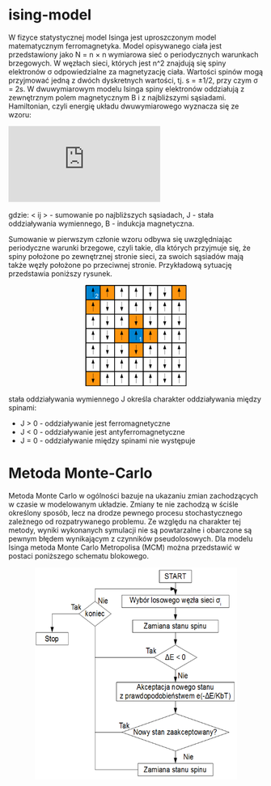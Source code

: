 # ising-model

W fizyce statystycznej model Isinga jest uproszczonym model matematycznym ferromagnetyka. 
Model opisywanego ciała jest przedstawiony jako N = n × n wymiarowa sieć o periodycznych warunkach brzegowych. 
W węzłach sieci, których jest n^2 znajdują się spiny elektronów σ odpowiedzialne za magnetyzację ciała. Wartości spinów
mogą przyjmować jedną z dwóch dyskretnych wartości, tj. s = ±1/2, przy czym σ = 2s. W dwuwymiarowym modelu Isinga spiny elektronów oddziałują z zewnętrznym polem magnetycznym B i z najbliższymi sąsiadami. Hamiltonian, czyli energię układu dwuwymiarowego wyznacza się ze wzoru:

![\mathcal{H} = -J\sum_{<ij>} \sigma_{i}\sigma_{j} - B\sum_{i}^{N}\sigma_{i}](https://latex.codecogs.com/gif.latex?%5Cmathcal%7BH%7D%20%3D%20-J%5Csum_%7B%3Cij%3E%7D%20%5Csigma_%7Bi%7D%5Csigma_%7Bj%7D%20-%20B%5Csum_%7Bi%7D%5E%7BN%7D%5Csigma_%7Bi%7D)

gdzie: < ij > - sumowanie po najbliższych sąsiadach, J - stała oddziaływania wymiennego, B - indukcja magnetyczna.

Sumowanie w pierwszym członie wzoru odbywa się uwzględniając periodyczne warunki brzegowe, czyli takie, dla których przyjmuje się, że spiny położone po zewnętrznej stronie sieci, za swoich sąsiadów mają także węzły położone po przeciwnej stronie. Przykładową sytuację przedstawia poniższy rysunek.

<p align="center">
<img src = https://github.com/Chrzaszczu/ising-model/blob/master/periodic.png width="200" height = "200">
</p>

stała oddziaływania wymiennego J określa charakter oddziaływania między spinami:
* J > 0 - oddziaływanie jest ferromagnetyczne
* J < 0 - oddziaływanie jest antyferromagnetyczne
* J = 0 - oddziaływanie między spinami nie występuje

# Metoda Monte-Carlo

Metoda Monte Carlo w ogólności bazuje na ukazaniu zmian zachodzących w czasie
w modelowanym układzie. Zmiany te nie zachodzą w ściśle określony sposób, lecz na
drodze pewnego procesu stochastycznego zależnego od rozpatrywanego problemu.
Ze względu na charakter tej metody, wyniki wykonanych symulacji nie są powtarzalne
i obarczone są pewnym błędem wynikającym z czynników pseudolosowych. Dla modelu Isinga 
metoda Monte Carlo Metropolisa (MCM) można przedstawić w postaci poniższego schematu blokowego.

<p align="center">
<img src = https://github.com/Chrzaszczu/ising-model/blob/master/mcm.png width="400" height = "420">
</p>

